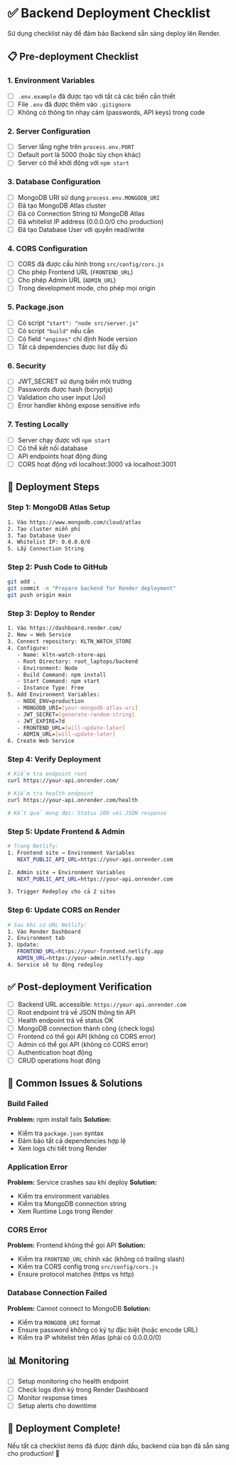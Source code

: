 # ✅ Backend Deployment Checklist

Sử dụng checklist này để đảm bảo Backend sẵn sàng deploy lên Render.

## 📋 Pre-deployment Checklist

### 1. Environment Variables
- [ ] `.env.example` đã được tạo với tất cả các biến cần thiết
- [ ] File `.env` đã được thêm vào `.gitignore`
- [ ] Không có thông tin nhạy cảm (passwords, API keys) trong code

### 2. Server Configuration
- [ ] Server lắng nghe trên `process.env.PORT`
- [ ] Default port là 5000 (hoặc tùy chọn khác)
- [ ] Server có thể khởi động với `npm start`

### 3. Database Configuration
- [ ] MongoDB URI sử dụng `process.env.MONGODB_URI`
- [ ] Đã tạo MongoDB Atlas cluster
- [ ] Đã có Connection String từ MongoDB Atlas
- [ ] Đã whitelist IP address (0.0.0.0/0 cho production)
- [ ] Đã tạo Database User với quyền read/write

### 4. CORS Configuration
- [ ] CORS đã được cấu hình trong `src/config/cors.js`
- [ ] Cho phép Frontend URL (`FRONTEND_URL`)
- [ ] Cho phép Admin URL (`ADMIN_URL`)
- [ ] Trong development mode, cho phép mọi origin

### 5. Package.json
- [ ] Có script `"start": "node src/server.js"`
- [ ] Có script `"build"` nếu cần
- [ ] Có field `"engines"` chỉ định Node version
- [ ] Tất cả dependencies được list đầy đủ

### 6. Security
- [ ] JWT_SECRET sử dụng biến môi trường
- [ ] Passwords được hash (bcryptjs)
- [ ] Validation cho user input (Joi)
- [ ] Error handler không expose sensitive info

### 7. Testing Locally
- [ ] Server chạy được với `npm start`
- [ ] Có thể kết nối database
- [ ] API endpoints hoạt động đúng
- [ ] CORS hoạt động với localhost:3000 và localhost:3001

## 🚀 Deployment Steps

### Step 1: MongoDB Atlas Setup
```bash
1. Vào https://www.mongodb.com/cloud/atlas
2. Tạo cluster miễn phí
3. Tạo Database User
4. Whitelist IP: 0.0.0.0/0
5. Lấy Connection String
```

### Step 2: Push Code to GitHub
```bash
git add .
git commit -m "Prepare backend for Render deployment"
git push origin main
```

### Step 3: Deploy to Render
```bash
1. Vào https://dashboard.render.com/
2. New → Web Service
3. Connect repository: KLTN_WATCH_STORE
4. Configure:
   - Name: kltn-watch-store-api
   - Root Directory: root_laptops/backend
   - Environment: Node
   - Build Command: npm install
   - Start Command: npm start
   - Instance Type: Free
5. Add Environment Variables:
   - NODE_ENV=production
   - MONGODB_URI=[your-mongodb-atlas-uri]
   - JWT_SECRET=[generate-random-string]
   - JWT_EXPIRE=7d
   - FRONTEND_URL=[will-update-later]
   - ADMIN_URL=[will-update-later]
6. Create Web Service
```

### Step 4: Verify Deployment
```bash
# Kiểm tra endpoint root
curl https://your-api.onrender.com/

# Kiểm tra health endpoint
curl https://your-api.onrender.com/health

# Kết quả mong đợi: Status 200 với JSON response
```

### Step 5: Update Frontend & Admin
```bash
# Trong Netlify:
1. Frontend site → Environment Variables
   NEXT_PUBLIC_API_URL=https://your-api.onrender.com

2. Admin site → Environment Variables
   NEXT_PUBLIC_API_URL=https://your-api.onrender.com

3. Trigger Redeploy cho cả 2 sites
```

### Step 6: Update CORS on Render
```bash
# Sau khi có URL Netlify:
1. Vào Render Dashboard
2. Environment tab
3. Update:
   FRONTEND_URL=https://your-frontend.netlify.app
   ADMIN_URL=https://your-admin.netlify.app
4. Service sẽ tự động redeploy
```

## ✅ Post-deployment Verification

- [ ] Backend URL accessible: `https://your-api.onrender.com`
- [ ] Root endpoint trả về JSON thông tin API
- [ ] Health endpoint trả về status OK
- [ ] MongoDB connection thành công (check logs)
- [ ] Frontend có thể gọi API (không có CORS error)
- [ ] Admin có thể gọi API (không có CORS error)
- [ ] Authentication hoạt động
- [ ] CRUD operations hoạt động

## 🐛 Common Issues & Solutions

### Build Failed
**Problem:** npm install fails
**Solution:** 
- Kiểm tra `package.json` syntax
- Đảm bảo tất cả dependencies hợp lệ
- Xem logs chi tiết trong Render

### Application Error
**Problem:** Service crashes sau khi deploy
**Solution:**
- Kiểm tra environment variables
- Kiểm tra MongoDB connection string
- Xem Runtime Logs trong Render

### CORS Error
**Problem:** Frontend không thể gọi API
**Solution:**
- Kiểm tra `FRONTEND_URL` chính xác (không có trailing slash)
- Kiểm tra CORS config trong `src/config/cors.js`
- Ensure protocol matches (https vs http)

### Database Connection Failed
**Problem:** Cannot connect to MongoDB
**Solution:**
- Kiểm tra `MONGODB_URI` format
- Ensure password không có ký tự đặc biệt (hoặc encode URL)
- Kiểm tra IP whitelist trên Atlas (phải có 0.0.0.0/0)

## 📊 Monitoring

- [ ] Setup monitoring cho health endpoint
- [ ] Check logs định kỳ trong Render Dashboard
- [ ] Monitor response times
- [ ] Setup alerts cho downtime

## 🎉 Deployment Complete!

Nếu tất cả checklist items đã được đánh dấu, backend của bạn đã sẵn sàng cho production! 🚀
